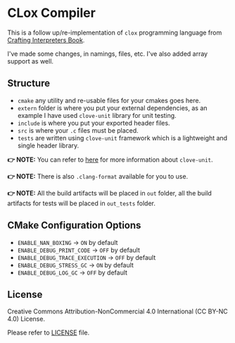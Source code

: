 # CLox Compiler

This is a follow up/re-implementation of `clox` programming language from [Crafting Interpreters Book](https://craftinginterpreters.com/a-bytecode-virtual-machine.html).

I've made some changes, in namings, files, etc. I've also added array support as well.

## Structure

- `cmake` any utility and re-usable files for your cmakes goes here.
- `extern` folder is where you put your external dependencies, as an example I have used `clove-unit` library for unit testing.
- `include` is where you put your exported header files.
- `src` is where your `.c` files must be placed.
- `tests` are written using `clove-unit` framework which is a lightweight and single header library.

**👉 NOTE:** You can refer to [here](https://github.com/fdefelici/clove-unit) for more information about `clove-unit`.

**👉 NOTE:** There is also `.clang-format` available for you to use.

**👉 NOTE:** All the build artifacts will be placed in `out` folder, all the build artifacts for tests will be placed in `out_tests` folder.

## CMake Configuration Options

- `ENABLE_NAN_BOXING` -> `ON` by default
- `ENABLE_DEBUG_PRINT_CODE` -> `OFF` by default
- `ENABLE_DEBUG_TRACE_EXECUTION` -> `OFF` by default
- `ENABLE_DEBUG_STRESS_GC` -> `ON` by default
- `ENABLE_DEBUG_LOG_GC` -> `OFF` by default

## License

Creative Commons Attribution-NonCommercial 4.0 International (CC BY-NC 4.0) License.

Please refer to [LICENSE](/LICENSE) file.
